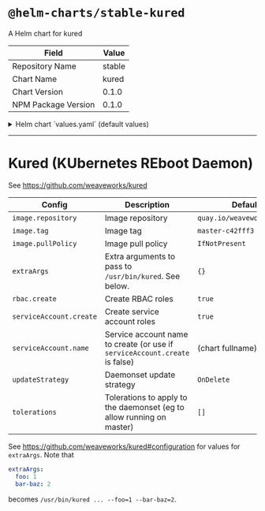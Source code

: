 # `@helm-charts/stable-kured`

A Helm chart for kured

| Field               | Value  |
| ------------------- | ------ |
| Repository Name     | stable |
| Chart Name          | kured  |
| Chart Version       | 0.1.0  |
| NPM Package Version | 0.1.0  |

<details>

<summary>Helm chart `values.yaml` (default values)</summary>

```yaml
image:
  repository: quay.io/weaveworks/kured
  # Appears to be without numbered numbered tags, so using this instead
  tag: master-c42fff3
  pullPolicy: IfNotPresent

extraArgs: {}

rbac:
  create: true

serviceAccount:
  create: true
  name:

updateStrategy: OnDelete

tolerations: []
```

</details>

---

# Kured (KUbernetes REboot Daemon)

See https://github.com/weaveworks/kured

| Config                  | Description                                                                 | Default                    |
| ----------------------- | --------------------------------------------------------------------------- | -------------------------- |
| `image.repository`      | Image repository                                                            | `quay.io/weaveworks/kured` |
| `image.tag`             | Image tag                                                                   | `master-c42fff3`           |
| `image.pullPolicy`      | Image pull policy                                                           | `IfNotPresent`             |
| `extraArgs`             | Extra arguments to pass to `/usr/bin/kured`. See below.                     | `{}`                       |
| `rbac.create`           | Create RBAC roles                                                           | `true`                     |
| `serviceAccount.create` | Create service account roles                                                | `true`                     |
| `serviceAccount.name`   | Service account name to create (or use if `serviceAccount.create` is false) | (chart fullname)           |
| `updateStrategy`        | Daemonset update strategy                                                   | `OnDelete`                 |
| `tolerations`           | Tolerations to apply to the daemonset (eg to allow running on master)       | `[]`                       |

See https://github.com/weaveworks/kured#configuration for values for `extraArgs`. Note that

```yaml
extraArgs:
  foo: 1
  bar-baz: 2
```

becomes `/usr/bin/kured ... --foo=1 --bar-baz=2`.
